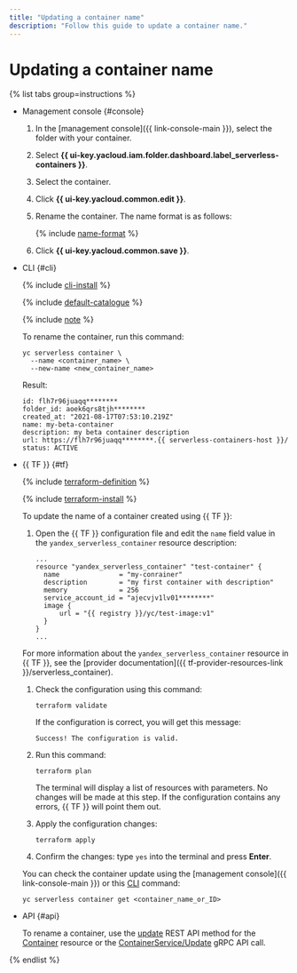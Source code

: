 ```yaml
---
title: "Updating a container name"
description: "Follow this guide to update a container name."
---
```


# Updating a container name

{% list tabs group=instructions %}

- Management console {#console}

   1. In the [management console]({{ link-console-main }}), select the folder with your container.
   1. Select **{{ ui-key.yacloud.iam.folder.dashboard.label_serverless-containers }}**.
   1. Select the container.
   1. Click **{{ ui-key.yacloud.common.edit }}**.
   1. Rename the container. The name format is as follows:

      {% include [name-format](../../_includes/name-format.md) %}

   1. Click **{{ ui-key.yacloud.common.save }}**.

- CLI {#cli}

   {% include [cli-install](../../_includes/cli-install.md) %}

   {% include [default-catalogue](../../_includes/default-catalogue.md) %}

   {% include [note](../../_includes/serverless-containers/sc-list-note.md) %}

   To rename the container, run this command:

   ```
   yc serverless container \
     --name <container_name> \
     --new-name <new_container_name>
   ```

   Result:

   ```
   id: flh7r96juaqq********
   folder_id: aoek6qrs8tjh********
   created_at: "2021-08-17T07:53:10.219Z"
   name: my-beta-container
   description: my beta container description
   url: https://flh7r96juaqq********.{{ serverless-containers-host }}/
   status: ACTIVE
   ```

- {{ TF }} {#tf}

   {% include [terraform-definition](../../_tutorials/_tutorials_includes/terraform-definition.md) %}

   {% include [terraform-install](../../_includes/terraform-install.md) %}

   To update the name of a container created using {{ TF }}:

   1. Open the {{ TF }} configuration file and edit the `name` field value in the `yandex_serverless_container` resource description:

      ```hcl
      ...
      resource "yandex_serverless_container" "test-container" {
        name               = "my-conrainer"
        description        = "my first container with description"
        memory             = 256
        service_account_id = "ajecvjv1lv01********"
        image {
            url = "{{ registry }}/yc/test-image:v1"
        }
      }
      ...
      ```

   For more information about the `yandex_serverless_container` resource in {{ TF }}, see the [provider documentation]({{ tf-provider-resources-link }}/serverless_container).

   1. Check the configuration using this command:
      ```
      terraform validate
      ```

      If the configuration is correct, you will get this message:

      ```
      Success! The configuration is valid.
      ```

   1. Run this command:
      ```
      terraform plan
      ```

      The terminal will display a list of resources with parameters. No changes will be made at this step. If the configuration contains any errors, {{ TF }} will point them out.

   1. Apply the configuration changes:
      ```
      terraform apply
      ```

   1. Confirm the changes: type `yes` into the terminal and press **Enter**.

   You can check the container update using the [management console]({{ link-console-main }}) or this [CLI](../../cli/) command:

   ```
   yc serverless container get <container_name_or_ID>
   ```

- API {#api}

   To rename a container, use the [update](../containers/api-ref/Container/update.md) REST API method for the [Container](../containers/api-ref/Container/index.md) resource or the [ContainerService/Update](../containers/api-ref/grpc/container_service.md#Update) gRPC API call.

{% endlist %}

